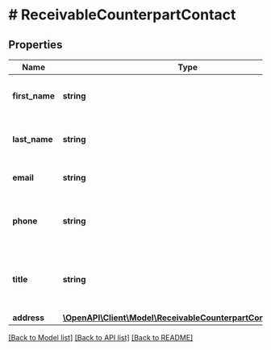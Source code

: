 # # ReceivableCounterpartContact

## Properties

Name | Type | Description | Notes
------------ | ------------- | ------------- | -------------
**first_name** | **string** | The first name of the counterpart contact. |
**last_name** | **string** | The last name of the counterpart contact. |
**email** | **string** | The contact email of the counterpart. | [optional]
**phone** | **string** | The contact phone number of the counterpart. | [optional]
**title** | **string** | The counterpart contact title (e.g. Dr., Mr., Mrs., Ms., etc). | [optional]
**address** | [**\OpenAPI\Client\Model\ReceivableCounterpartContactAddress**](ReceivableCounterpartContactAddress.md) |  |

[[Back to Model list]](../../README.md#models) [[Back to API list]](../../README.md#endpoints) [[Back to README]](../../README.md)
